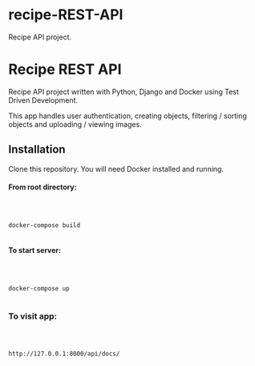 # recipe-REST-API
Recipe API project.

# Recipe REST API

Recipe API project written with Python, Django and Docker using Test Driven Development.

This app handles user authentication, creating objects, filtering / sorting objects and uploading / viewing images.

## Installation

Clone this repository. You will need Docker installed and running.

#### From root directory:

```bash



docker-compose build



```

#### To start server:

```bash



docker-compose up



```

### To visit app:

```bash



http://127.0.0.1:8000/api/docs/



```
